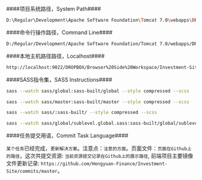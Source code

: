 ####项目系统路径，System Path####

```bash
D:\Regular\Development\Apache Software Foundation\Tomcat 7.0\webapps\DROPBOX\Browser Side Workspace\Investment-Site
```

####命令行操作路径，Command Line####

```bash
D:/Regular/Development/Apache Software Foundation/Tomcat 7.0/webapps/DROPBOX/Browser Side Workspace/Investment-Site
```

####本地主机路径路径，Localhost####

```bash
http://localhost:9022/DROPBOX/Browser%20Side%20Workspace/Investment-Site
```

####SASS指令集，SASS Instructions####

```bash
sass --watch sass/global:sass-built/global --style compressed --scss
```

```bash
sass --watch sass/master:sass-built/master --style compressed --scss
```

```bash
sass --watch sass/:sass-built/ --style compressed --scss
```

```bash
sass --watch sass/global/sublevel.global.sass:sass-built/global/sublevel.global.css --style compressed --scss
```

####任务提交用语，Commit Task Language####

`某个任务`已经完成，`更新解决方案`。注意点：`注意的方面`。页面文件：`页面在Github上的路径`，这次共提交资源: `当前资源提交记录在Github上的展示路径`, 前端项目主要镜像文件更新记录: `https://github.com/Hengyuan-Finance/Investment-Site/commits/master`。